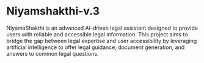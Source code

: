 # Niyamshakthi-v.3
NiyamaShakthi is an advanced AI-driven legal assistant designed to provide users with reliable and accessible legal information. This project aims to bridge the gap between legal expertise and user accessibility by leveraging artificial intelligence to offer legal guidance, document generation, and answers to common legal questions.
